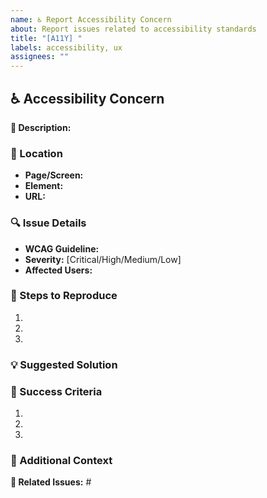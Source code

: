 ```yaml
---
name: ♿ Report Accessibility Concern
about: Report issues related to accessibility standards
title: "[A11Y] "
labels: accessibility, ux
assignees: ""
---
```


## ♿ Accessibility Concern

**🎯 Description:**

<!-- Example: Form error messages are not announced to screen readers, making it impossible for visually impaired users to know when they've made a mistake. -->

### 📍 Location

<!-- Example:
- **Page/Screen:** Registration form
- **Element:** Error messages below form fields
- **URL:** /signup -->

- **Page/Screen:**
- **Element:**
- **URL:**

### 🔍 Issue Details

<!-- Example:
- **WCAG Guideline:** 3.3.1 Error Identification (Level A)
- **Severity:** High
- **Affected Users:** Screen reader users -->

- **WCAG Guideline:**
- **Severity:** [Critical/High/Medium/Low]
- **Affected Users:**

### 🔄 Steps to Reproduce

<!-- Example:
1. Navigate to the registration page with a screen reader active
2. Submit the form with an empty required field
3. Note that while the error appears visually, the screen reader does not announce it -->

1.
2.
3.

### 💡 Suggested Solution

<!-- Example: Error messages should use aria-live regions to announce changes. Form controls should use aria-describedby to connect them to their error messages. -->

### 🧪 Success Criteria

<!-- Example:
1. Screen readers announce form errors when they appear
2. Error messages are programmatically associated with their form fields
3. Focus moves to the first field with an error -->

1.
2.
3.

### 📝 Additional Context

<!-- Example: I've tested this using NVDA with Firefox and JAWS with Chrome, and the issue exists in both combinations. The checkout form correctly implements accessible error messaging that could be used as a reference. -->

**🔗 Related Issues:** #
